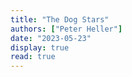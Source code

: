 ```yaml
---
title: "The Dog Stars"
authors: ["Peter Heller"]
date: "2023-05-23"
display: true
read: true
---
```


